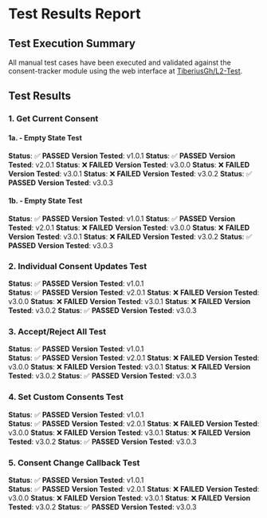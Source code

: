 # Test Results Report

## Test Execution Summary

All manual test cases have been executed and validated against the consent-tracker module using the web interface at [TiberiusGh/L2-Test](https://github.com/TiberiusGh/L2-Test).

## Test Results

### 1. Get Current Consent

#### 1a. - Empty State Test

**Status**: ✅ **PASSED** **Version Tested**: v1.0.1
**Status**: ✅ **PASSED** **Version Tested**: v2.0.1
**Status**: ❌ **FAILED** **Version Tested**: v3.0.0
**Status**: ❌ **FAILED** **Version Tested**: v3.0.1
**Status**: ❌ **FAILED** **Version Tested**: v3.0.2
**Status**: ✅ **PASSED** **Version Tested**: v3.0.3

#### 1b. - Empty State Test

**Status**: ✅ **PASSED** **Version Tested**: v1.0.1
**Status**: ✅ **PASSED** **Version Tested**: v2.0.1
**Status**: ❌ **FAILED** **Version Tested**: v3.0.0
**Status**: ❌ **FAILED** **Version Tested**: v3.0.1
**Status**: ❌ **FAILED** **Version Tested**: v3.0.2
**Status**: ✅ **PASSED** **Version Tested**: v3.0.3

### 2. Individual Consent Updates Test

**Status**: ✅ **PASSED** **Version Tested**: v1.0.1  
**Status**: ✅ **PASSED** **Version Tested**: v2.0.1
**Status**: ❌ **FAILED** **Version Tested**: v3.0.0
**Status**: ❌ **FAILED** **Version Tested**: v3.0.1
**Status**: ❌ **FAILED** **Version Tested**: v3.0.2
**Status**: ✅ **PASSED** **Version Tested**: v3.0.3

### 3. Accept/Reject All Test

**Status**: ✅ **PASSED** **Version Tested**: v1.0.1  
**Status**: ✅ **PASSED** **Version Tested**: v2.0.1
**Status**: ❌ **FAILED** **Version Tested**: v3.0.0
**Status**: ❌ **FAILED** **Version Tested**: v3.0.1
**Status**: ❌ **FAILED** **Version Tested**: v3.0.2
**Status**: ✅ **PASSED** **Version Tested**: v3.0.3

### 4. Set Custom Consents Test

**Status**: ✅ **PASSED** **Version Tested**: v1.0.1  
**Status**: ✅ **PASSED** **Version Tested**: v2.0.1
**Status**: ❌ **FAILED** **Version Tested**: v3.0.0
**Status**: ❌ **FAILED** **Version Tested**: v3.0.1
**Status**: ❌ **FAILED** **Version Tested**: v3.0.2
**Status**: ✅ **PASSED** **Version Tested**: v3.0.3

### 5. Consent Change Callback Test

**Status**: ✅ **PASSED** **Version Tested**: v1.0.1  
**Status**: ✅ **PASSED** **Version Tested**: v2.0.1
**Status**: ❌ **FAILED** **Version Tested**: v3.0.0
**Status**: ❌ **FAILED** **Version Tested**: v3.0.1
**Status**: ❌ **FAILED** **Version Tested**: v3.0.2
**Status**: ✅ **PASSED** **Version Tested**: v3.0.3
